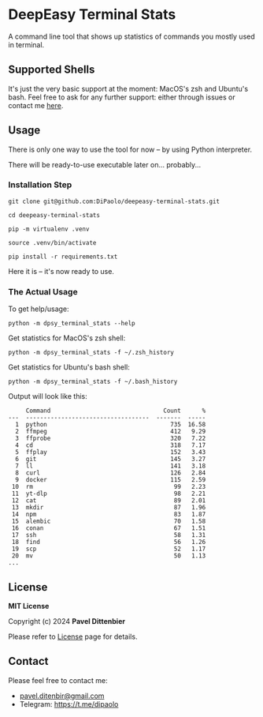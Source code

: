 # DeepEasy Terminal Stats

A command line tool that shows up statistics of commands you mostly used in terminal.

## Supported Shells

It's just the very basic support at the moment: MacOS's zsh and Ubuntu's bash. Feel free to ask for any further support: either through issues or contact me [here](#contact). 

## Usage

There is only one way to use the tool for now – by using Python interpreter.

There will be ready-to-use executable later on... probably... 

### Installation Step

```shell
git clone git@github.com:DiPaolo/deepeasy-terminal-stats.git
```

```shell
cd deepeasy-terminal-stats
```

```shell
pip -m virtualenv .venv
```
```shell
source .venv/bin/activate
```

```shell
pip install -r requirements.txt
```

Here it is – it's now ready to use.

### The Actual Usage

To get help/usage:
```shell
python -m dpsy_terminal_stats --help
```

Get statistics for MacOS's zsh shell:
```shell
python -m dpsy_terminal_stats -f ~/.zsh_history
```

Get statistics for Ubuntu's bash shell:
```shell
python -m dpsy_terminal_stats -f ~/.bash_history
```

Output will look like this:
```shell
     Command                                Count      %
---  -----------------------------------  -------  -----
  1  python                                   735  16.58
  2  ffmpeg                                   412   9.29
  3  ffprobe                                  320   7.22
  4  cd                                       318   7.17
  5  ffplay                                   152   3.43
  6  git                                      145   3.27
  7  ll                                       141   3.18
  8  curl                                     126   2.84
  9  docker                                   115   2.59
 10  rm                                        99   2.23
 11  yt-dlp                                    98   2.21
 12  cat                                       89   2.01
 13  mkdir                                     87   1.96
 14  npm                                       83   1.87
 15  alembic                                   70   1.58
 16  conan                                     67   1.51
 17  ssh                                       58   1.31
 18  find                                      56   1.26
 19  scp                                       52   1.17
 20  mv                                        50   1.13
...
```

## License
**MIT License**

Copyright (c) 2024 **Pavel Dittenbier**

Please refer to [License](https://github.com/DiPaolo/deepeasy-terminal-stats/blob/main/LICENSE) page for details.

## Contact
Please feel free to contact me:
- [pavel.ditenbir@gmail.com](mailto:pavel.ditenbir@gmail.com)
- Telegram: https://t.me/dipaolo